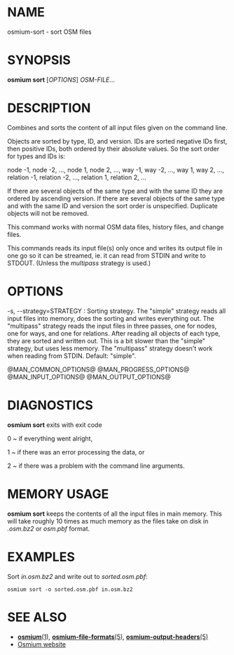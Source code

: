 
# NAME

osmium-sort - sort OSM files


# SYNOPSIS

**osmium sort** \[*OPTIONS*\] *OSM-FILE*...


# DESCRIPTION

Combines and sorts the content of all input files given on the command line.

Objects are sorted by type, ID, and version. IDs are sorted negative IDs first,
then positive IDs, both ordered by their absolute values. So the sort order for
types and IDs is:

node -1, node -2, ..., node 1, node 2, ...,
way -1, way -2, ..., way 1, way 2, ...,
relation -1, relation -2, ..., relation 1, relation 2, ...

If there are several objects of the same type and with the same ID they are
ordered by ascending version. If there are several objects of the same type and
with the same ID and version the sort order is unspecified. Duplicate objects
will not be removed.

This command works with normal OSM data files, history files, and change files.

This commands reads its input file(s) only once and writes its output file
in one go so it can be streamed, ie. it can read from STDIN and write to
STDOUT. (Unless the *multipass* strategy is used.)

# OPTIONS

-s, \--strategy=STRATEGY
:   Sorting strategy. The "simple" strategy reads all input files into memory,
    does the sorting and writes everything out. The "multipass" strategy reads
    the input files in three passes, one for nodes, one for ways, and one for
    relations. After reading all objects of each type, they are sorted and
    written out. This is a bit slower than the "simple" strategy, but uses
    less memory. The "multipass" strategy doesn't work when reading from STDIN.
    Default: "simple".


@MAN_COMMON_OPTIONS@
@MAN_PROGRESS_OPTIONS@
@MAN_INPUT_OPTIONS@
@MAN_OUTPUT_OPTIONS@

# DIAGNOSTICS

**osmium sort** exits with exit code

0
  ~ if everything went alright,

1
  ~ if there was an error processing the data, or

2
  ~ if there was a problem with the command line arguments.


# MEMORY USAGE

**osmium sort** keeps the contents of all the input files in main memory. This
will take roughly 10 times as much memory as the files take on disk in
*.osm.bz2* or *osm.pbf* format.


# EXAMPLES

Sort *in.osm.bz2* and write out to *sorted.osm.pbf*:

    osmium sort -o sorted.osm.pbf in.osm.bz2


# SEE ALSO

* [**osmium**(1)](osmium.html), [**osmium-file-formats**(5)](osmium-file-formats.html), [**osmium-output-headers**(5)](osmium-output-headers.html)
* [Osmium website](https://osmcode.org/osmium-tool/)

